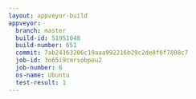 ```yaml
---
layout: appveyor-build
appveyor:
  branch: master
  build-id: 51951048
  build-number: 651
  commit: 7ab24163206c19aaa992216b29c2de8f6f7898c7
  job-id: 3o65i9cmrsobpeu2
  job-number: 6
  os-name: Ubuntu
  test-result: 1
---
```


